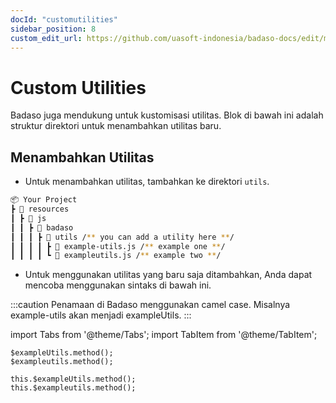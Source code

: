 ```yaml
---
docId: "customutilities"
sidebar_position: 8
custom_edit_url: https://github.com/uasoft-indonesia/badaso-docs/edit/main/i18n/id/docusaurus-plugin-content-docs/current/customization/custom-utilities.md
---
```


# Custom Utilities

Badaso juga mendukung untuk kustomisasi utilitas. Blok di bawah ini adalah struktur direktori untuk menambahkan utilitas baru.

## Menambahkan Utilitas

- Untuk menambahkan utilitas, tambahkan ke direktori `utils`.

```bash
📦 Your Project
┣ 📂 resources
┃ ┣ 📂 js
┃ ┃ ┣ 📂 badaso
┃ ┃ ┃ ┣ 📂 utils /** you can add a utility here **/
┃ ┃ ┃ ┃ ┣ 📜 example-utils.js /** example one **/
┃ ┃ ┃ ┃ ┗ 📜 exampleutils.js /** example two **/
```

- Untuk menggunakan utilitas yang baru saja ditambahkan, Anda dapat mencoba menggunakan sintaks di bawah ini.

:::caution
Penamaan di Badaso menggunakan camel case. Misalnya example-utils akan menjadi exampleUtils.
:::

import Tabs from '@theme/Tabs';
import TabItem from '@theme/TabItem';

<Tabs>
  <TabItem value="template" label="Template" default>

    $exampleUtils.method();
    $exampleutils.method();

  </TabItem>
  <TabItem value="script" label="Script">

    this.$exampleUtils.method();
    this.$exampleutils.method();

  </TabItem>
</Tabs>

